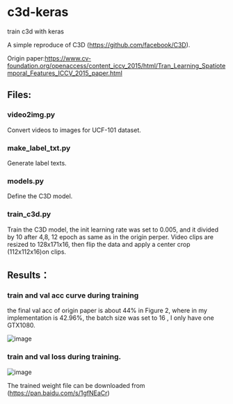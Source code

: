 # c3d-keras
train c3d with keras

A simple reproduce of C3D (https://github.com/facebook/C3D).

Origin paper:https://www.cv-foundation.org/openaccess/content_iccv_2015/html/Tran_Learning_Spatiotemporal_Features_ICCV_2015_paper.html

## Files:

### video2img.py   

Convert videos to images for UCF-101 dataset.

### make_label_txt.py  

Generate label texts.

### models.py   

Define the C3D model.

### train_c3d.py   

Train the C3D model, the init learning rate was set to 0.005, and it divided by 10 after 4,8,
12 epoch as same as in the origin perper. Video clips are resized to 128x171x16, then flip the data and apply a center crop
(112x112x16)on clips.

## Results：

### train and val acc curve during training
the final val acc of origin paper is about 44% in Figure 2, where in my implementation is 42.96%, the batch size was set to 16 , I only have one GTX1080.

![image](https://github.com/TianzhongSong/c3d-keras/blob/master/results/model_accuracy.png)

### train and val loss during training.

![image](https://github.com/TianzhongSong/c3d-keras/blob/master/results/model_loss.png)

The trained weight file can be downloaded from (https://pan.baidu.com/s/1gfNEaCr)
